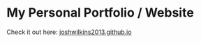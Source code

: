 # My Personal Portfolio / Website

Check it out here:
<a href="https://joshwilkins2013.github.io/">joshwilkins2013.github.io</a>